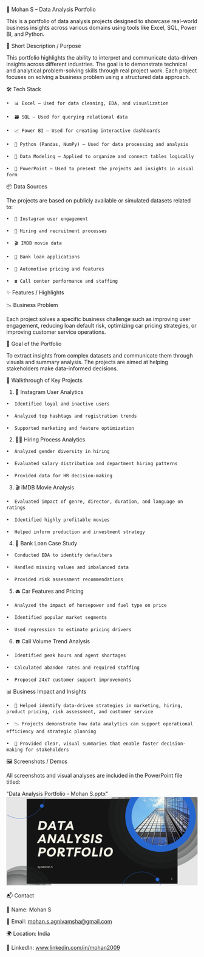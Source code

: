 📁 Mohan S – Data Analysis Portfolio

This is a portfolio of data analysis projects designed to showcase real-world business insights across various domains using tools like Excel, SQL, Power BI, and Python.

📝 Short Description / Purpose

This portfolio highlights the ability to interpret and communicate data-driven insights across different industries. The goal is to demonstrate technical and analytical problem-solving skills through real     project work. Each project focuses on solving a business problem using a structured data approach.

🛠️ Tech Stack

    •  📊 Excel – Used for data cleaning, EDA, and visualization

    •  🗃️ SQL – Used for querying relational data

    •  📈 Power BI – Used for creating interactive dashboards

    •  🐍 Python (Pandas, NumPy) – Used for data processing and analysis

    •  🧩 Data Modeling – Applied to organize and connect tables logically

    •  📑 PowerPoint – Used to present the projects and insights in visual form

📦 Data Sources

  The projects are based on publicly available or simulated datasets related to:

    •  📱 Instagram user engagement

    •  👥 Hiring and recruitment processes

    •  🎬 IMDB movie data

    •  🏦 Bank loan applications

    •  🚗 Automotive pricing and features

    •  ☎️ Call center performance and staffing

✨ Features / Highlights

📉 Business Problem

Each project solves a specific business challenge such as improving user engagement, reducing loan default risk, optimizing car pricing strategies, or improving customer service operations.

🎯 Goal of the Portfolio

To extract insights from complex datasets and communicate them through visuals and summary analysis. The projects are aimed at helping stakeholders make data-informed decisions.

  🔎 Walkthrough of Key Projects

  1.  📱 Instagram User Analytics

    •  Identified loyal and inactive users

    •  Analyzed top hashtags and registration trends

    •  Supported marketing and feature optimization

  2.  👩‍💼 Hiring Process Analytics

    •  Analyzed gender diversity in hiring

    •  Evaluated salary distribution and department hiring patterns

    •  Provided data for HR decision-making

  3.  🎬 IMDB Movie Analysis

    •  Evaluated impact of genre, director, duration, and language on ratings

    •  Identified highly profitable movies

    •  Helped inform production and investment strategy

  4.  🏦 Bank Loan Case Study

    •  Conducted EDA to identify defaulters

    •  Handled missing values and imbalanced data

    •  Provided risk assessment recommendations

  5.  🚘 Car Features and Pricing

    •  Analyzed the impact of horsepower and fuel type on price

    •  Identified popular market segments

    •  Used regression to estimate pricing drivers

  6.  ☎️ Call Volume Trend Analysis

    •  Identified peak hours and agent shortages

    •  Calculated abandon rates and required staffing

    •  Proposed 24x7 customer support improvements

📊 Business Impact and Insights

    •  🎯 Helped identify data-driven strategies in marketing, hiring, product pricing, risk assessment, and customer service

    •  📉 Projects demonstrate how data analytics can support operational efficiency and strategic planning

    •  🧠 Provided clear, visual summaries that enable faster decision-making for stakeholders

🖼️ Screenshots / Demos

All screenshots and visual analyses are included in the PowerPoint file titled:

"Data Analysis Portfolio - Mohan S.pptx"
![image alt](https://github.com/MohanS-2009/Data-Analysis-Portfolio/blob/main/Data%20Analysis%20Portfolio%20-%20Thumbnail.PNG)


📬 Contact

👤 Name: Mohan S

📧 Email: mohan.s.agnivamsha@gmail.com

🌍 Location: India

🔗 LinkedIn: www.linkedin.com/in/mohan2009

